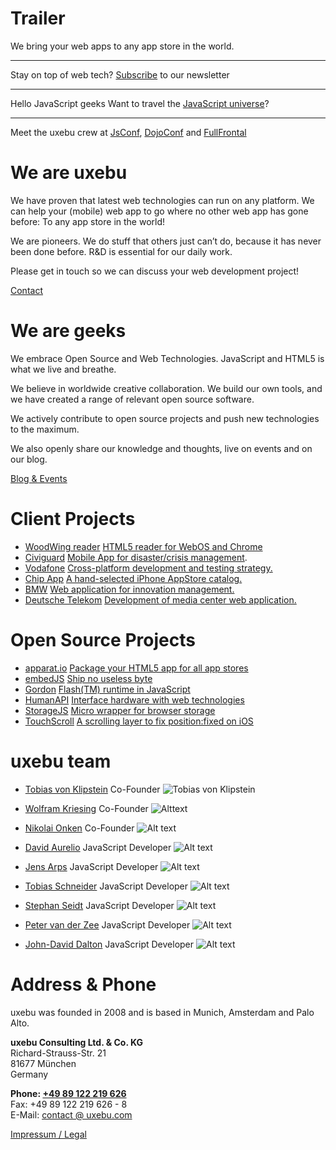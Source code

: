 Trailer
=======

We bring your web apps
to any app store in the world.

* * *

Stay on top of web tech?
[Subscribe](http://eepurl.com/CZC7) to our newsletter

* * *

Hello JavaScript geeks
Want to travel the [JavaScript universe](http://uxebu.com/blog/2011/02/10/travel-with-uxebu-we-are-hiring/)?

* * *

Meet the uxebu crew at
[JsConf](http://jsconf.eu), [DojoConf](http://dojoconf.com) and [FullFrontal](http://2011.full-frontal.org)

We are uxebu
============

We have proven that latest web technologies can run on any platform. We can help your (mobile) web app to go where no other web app has gone before:
To any app store in the world!

We are pioneers. We do stuff that others just can’t do, because it has never been done before. R&D is essential for our daily work.

Please get in touch so we can discuss your web development project!

[Contact](#contact-form)


We are geeks
============

We embrace Open Source and Web Technologies. JavaScript and HTML5 is what we live and breathe.

We believe in worldwide creative collaboration.
We build our own tools, and we have created a range of relevant open source software.

We actively contribute to open source  projects and push new technologies to the maximum.

We also openly share our knowledge and thoughts, live on events and on our blog.

[Blog & Events](http://uxebu.com/blog)


Client Projects
===============

* [WoodWing reader](http://woodwing.com)
  [HTML5 reader for WebOS and Chrome](http://woodwing.com)
* [Civiguard](http://civiguard.com)
  [Mobile App for disaster/crisis management](http://civiguard.com).
* [Vodafone](http://developer.vodafone.com)
  [Cross-platform development and testing strategy.](http://developer.vodafone.com)
* [Chip App](http://chip.de)
  [A hand-selected iPhone AppStore catalog.](http://chip.de)
* [BMW](http://bmw.com)
  [Web application for innovation management.](http://bmw.com)
* [Deutsche Telekom](http://telekom.de)
  [Development of media center web application.](http://telekom.de)

Open Source Projects
====================

* [apparat.io](http://apparat.io)
  [Package your HTML5 app for all app stores](http://apparat.io)
* [embedJS](http://embedjs.org)
  [Ship no useless byte](http://embedjs.org)
* [Gordon](https://github.com/tobeytailor/gordon)
  [Flash(TM) runtime in JavaScript](https://github.com/tobeytailor/gordon)
* [HumanAPI](http://humanapi.org)
  [Interface hardware with web technologies](http://humanapi.org)
* [StorageJS](https://github.com/jensarps/StorageJS)
  [Micro wrapper for browser storage](https://github.com/jensarps/StorageJS)
* [TouchScroll](http://uxebu.com/blog/2010/04/27/touchscroll-a-scrolling-layer-for-webkit-mobile)
  [A scrolling layer to fix position:fixed on iOS](http://uxebu.com/blog/2010/04/27/touchscroll-a-scrolling-layer-for-webkit-mobile)

uxebu team
==========

* [Tobias von Klipstein](team/klipstein.html)
  Co-Founder
  ![Tobias von Klipstein](media/img/team/klipstein.jpg)

* [Wolfram Kriesing](team/kriesing.html)
  Co-Founder
  ![Alttext](media/img/team/kriesing.jpg)

* [Nikolai Onken](team/onken.html)
  Co-Founder
  ![Alt text](media/img/team/onken.jpg)

* [David Aurelio](team/aurelio.html)
  JavaScript Developer
  ![Alt text](media/img/team/aurelio.jpg)

* [Jens Arps](team/arps.html)
  JavaScript Developer
  ![Alt text](media/img/team/arps.jpg)

* [Tobias Schneider](team/schneider.html)
  JavaScript Developer
  ![Alt text](media/img/team/schneider.jpg)

* [Stephan Seidt](team/seidt.html)
  JavaScript Developer
  ![Alt text](media/img/team/seidt.jpg)

* [Peter van der Zee](team/zee.html)
  JavaScript Developer
  ![Alt text](media/img/team/zee.jpg)

* [John-David Dalton](team/dalton.html)
  JavaScript Developer
  ![Alt text](media/img/team/dalton.jpg)

Address & Phone
===============

uxebu was founded in 2008 and is based in Munich, Amsterdam and Palo Alto.

**uxebu Consulting Ltd. & Co. KG**  
Richard-Strauss-Str. 21  
81677 München  
Germany

**Phone: [+49 89 122 219 626](tel:+4989122219626)**  
Fax: +49 89 122 219 626 - 8  
E-Mail: [contact @ uxebu.com](mailto:%63%6F%6E%74%61%63%74%40%75%78%65%62%75%2E%63%6F%6D)

[Impressum / Legal](/legal.html)
